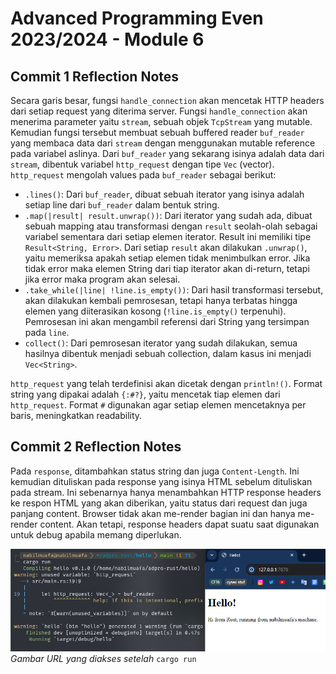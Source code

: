 # Advanced Programming Even 2023/2024 - Module 6

## Commit 1 Reflection Notes

Secara garis besar, fungsi `handle_connection` akan mencetak HTTP headers dari setiap request yang diterima server. Fungsi `handle_connection` akan menerima parameter yaitu `stream`, sebuah objek `TcpStream` yang mutable. Kemudian fungsi tersebut membuat sebuah buffered reader `buf_reader` yang membaca data dari `stream` dengan menggunakan mutable reference pada variabel aslinya. Dari `buf_reader` yang sekarang isinya adalah data dari `stream`, dibentuk variabel `http_request` dengan tipe `Vec` (vector). `http_request` mengolah values pada `buf_reader` sebagai berikut:

- `.lines()`: Dari `buf_reader`, dibuat sebuah iterator yang isinya adalah setiap line dari `buf_reader` dalam bentuk string.
- `.map(|result| result.unwrap())`: Dari iterator yang sudah ada, dibuat sebuah mapping atau transformasi dengan `result` seolah-olah sebagai variabel sementara dari setiap elemen iterator. Result ini memiliki tipe `Result<String, Error>`. Dari setiap `result` akan dilakukan `.unwrap()`, yaitu memeriksa apakah setiap elemen tidak menimbulkan error. Jika tidak error maka elemen String dari tiap iterator akan di-return, tetapi jika error maka program akan selesai.
- `.take_while(|line| !line.is_empty())`: Dari hasil transformasi tersebut, akan dilakukan kembali pemrosesan, tetapi hanya terbatas hingga elemen yang diiterasikan kosong (`!line.is_empty()` terpenuhi). Pemrosesan ini akan mengambil referensi dari String yang tersimpan pada `line`.
- `collect()`: Dari pemrosesan iterator yang sudah dilakukan, semua hasilnya dibentuk menjadi sebuah collection, dalam kasus ini menjadi `Vec<String>`.

`http_request` yang telah terdefinisi akan dicetak dengan `println!()`. Format string yang dipakai adalah `{:#?}`, yaitu mencetak tiap elemen dari `http_request`. Format `#` digunakan agar setiap elemen mencetaknya per baris, meningkatkan readability.

## Commit 2 Reflection Notes

Pada `response`, ditambahkan status string dan juga `Content-Length`. Ini kemudian dituliskan pada response yang isinya HTML sebelum dituliskan pada stream. Ini sebenarnya hanya menambahkan HTTP response headers ke respon HTML yang akan diberikan, yaitu status dari request dan juga panjang content. Browser tidak akan me-render bagian ini dan hanya me-render content. Akan tetapi, response headers dapat suatu saat digunakan untuk debug apabila memang diperlukan.

![](/assets/img/commit2.png)
_Gambar URL yang diakses setelah_ `cargo run`
